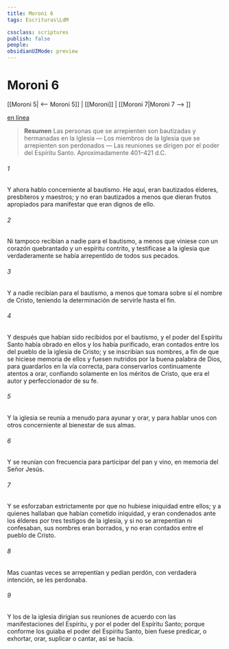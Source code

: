 ```yaml
---
title: Moroni 6
tags: Escrituras\LdM

cssclass: scriptures
publish: false
people:
obsidianUIMode: preview
---
```


# Moroni 6
[[Moroni 5| <-- Moroni 5]] | [[Moroni]] | [[Moroni 7|Moroni 7 --> ]]

[en línea](https://churchofjesuschrist.org/study/scriptures/bofm/moro/6?lang=spa)

> __Resumen__
Las personas que se arrepienten son bautizadas y hermanadas en la Iglesia — Los miembros de la Iglesia que se arrepienten son perdonados — Las reuniones se dirigen por el poder del Espíritu Santo. Aproximadamente 401–421 d.C.

###### 1 
Y ahora hablo concerniente al bautismo. He aquí, eran bautizados élderes, presbíteros y maestros; y no eran bautizados a menos que dieran frutos apropiados para manifestar que eran dignos de ello.

###### 2 
Ni tampoco recibían a nadie para el bautismo, a menos que viniese con un corazón quebrantado y un espíritu contrito, y testificase a la iglesia que verdaderamente se había arrepentido de todos sus pecados.

###### 3 
Y a nadie recibían para el bautismo, a menos que tomara sobre sí el nombre de Cristo, teniendo la determinación de servirle hasta el fin.

###### 4 
Y después que habían sido recibidos por el bautismo, y el poder del Espíritu Santo había obrado en ellos y los había purificado, eran contados entre los del pueblo de la iglesia de Cristo; y se inscribían sus nombres, a fin de que se hiciese memoria de ellos y fuesen nutridos por la buena palabra de Dios, para guardarlos en la vía correcta, para conservarlos continuamente atentos a orar, confiando solamente en los méritos de Cristo, que era el autor y perfeccionador de su fe.

###### 5 
Y la iglesia se reunía a menudo para ayunar y orar, y para hablar unos con otros concerniente al bienestar de sus almas.

###### 6 
Y se reunían con frecuencia para participar del pan y vino, en memoria del Señor Jesús.

###### 7 
Y se esforzaban estrictamente por que no hubiese iniquidad entre ellos; y a quienes hallaban que habían cometido iniquidad, y eran condenados ante los élderes por tres testigos de la iglesia, y si no se arrepentían ni confesaban, sus nombres eran borrados, y no eran contados entre el pueblo de Cristo.

###### 8 
Mas cuantas veces se arrepentían y pedían perdón, con verdadera intención, se les perdonaba.

###### 9 
Y los de la iglesia dirigían sus reuniones de acuerdo con las manifestaciones del Espíritu, y por el poder del Espíritu Santo; porque conforme los guiaba el poder del Espíritu Santo, bien fuese predicar, o exhortar, orar, suplicar o cantar, así se hacía.


